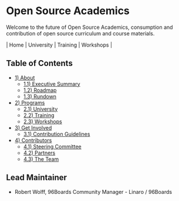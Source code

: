 # Open Source Academics   

Welcome to the future of Open Source Academics, consumption and contribution of open source curriculum and course materials.

| Home | University | Training | Workshops |

## Table of Contents

- [1) About](about/README.md)
   - [1.1) Executive Summary](about/executive-summary.md)
   - [1.2) Roadmap](about/roadmap.md)
   - [1.3) Rundown](about/rundown.md)
- [2) Programs](programs/README.md)
   - [2.1) University](https://github.com/osacademics/university/)
   - [2.2) Training](https://github.com/osacademics/training/)
   - [2.3) Workshops](https://github.com/osacademics/workshops/)
- [3) Get Involved](get-involved/README.md)
   - [3.1) Contribution Guidelines](get-involved/contribution-guidelines.md)
- [4) Contributors](contributors/README.md)
   - [4.1) Steering Committee](contributors/steering-committee.md)
   - [4.2) Partners](contributors/partners.md)
   - [4.3) The Team](contributors/team.md)

## Lead Maintainer

- Robert Wolff, 96Boards Community Manager - Linaro / 96Boards

